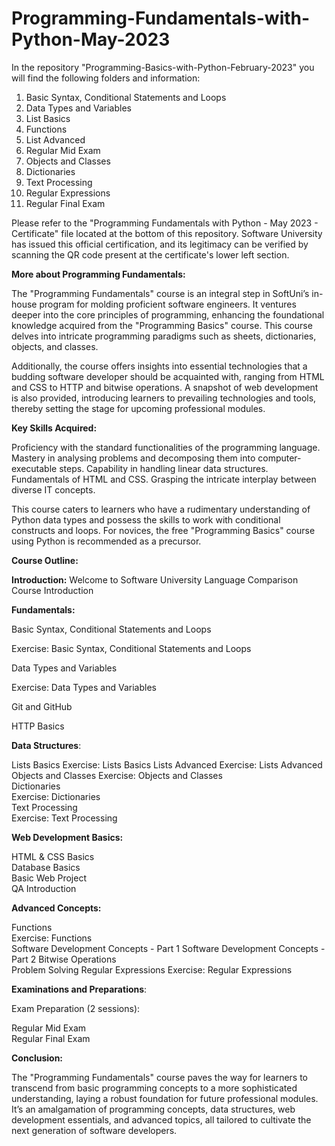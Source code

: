 # Programming-Fundamentals-with-Python-May-2023

In the repository "Programming-Basics-with-Python-February-2023" you will find the following folders and information:

1. Basic Syntax, Conditional Statements and Loops
2. Data Types and Variables
3. List Basics
4. Functions
5. List Advanced
6. Regular Mid Exam
7. Objects and Classes
8. Dictionaries
9. Text Processing
10. Regular Expressions
11. Regular Final Exam

Please refer to the "Programming Fundamentals with Python - May 2023 - Certificate" file 
located at the bottom of this repository. Software University has issued this official certification, 
and its legitimacy can be verified by scanning the QR code present at the certificate's lower left section.

**More about Programming Fundamentals:**

The "Programming Fundamentals" course is an integral step in SoftUni’s in-house program for molding proficient software engineers. 
It ventures deeper into the core principles of programming, enhancing the foundational knowledge acquired from the "Programming Basics" course. 
This course delves into intricate programming paradigms such as sheets, dictionaries, objects, and classes.

Additionally, the course offers insights into essential technologies that a budding software developer should be acquainted with, ranging from HTML and CSS 
to HTTP and bitwise operations. A snapshot of web development is also provided, introducing learners to prevailing technologies and tools, thereby setting 
the stage for upcoming professional modules.

**Key Skills Acquired:**

Proficiency with the standard functionalities of the programming language.
Mastery in analysing problems and decomposing them into computer-executable steps.
Capability in handling linear data structures.
Fundamentals of HTML and CSS.
Grasping the intricate interplay between diverse IT concepts.

This course caters to learners who have a rudimentary understanding of Python data types and possess the skills to work with conditional constructs and loops. 
For novices, the free "Programming Basics" course using Python is recommended as a precursor.

**Course Outline:**

**Introduction:**
  Welcome to Software University
  Language Comparison
  Course Introduction
  
**Fundamentals:**

  Basic Syntax, Conditional Statements and Loops
  
  Exercise: Basic Syntax, Conditional Statements and Loops
  
  Data Types and Variables
  
  Exercise: Data Types and Variables
  
  Git and GitHub
  
  HTTP Basics
  
  
  **Data Structures**:
  
  Lists Basics
  Exercise: Lists Basics
  Lists Advanced
  Exercise: Lists Advanced  
  Objects and Classes 
  Exercise: Objects and Classes  
  Dictionaries  
  Exercise: Dictionaries  
  Text Processing  
  Exercise: Text Processing
  
  
**Web Development Basics:**


  HTML & CSS Basics  
  Database Basics  
  Basic Web Project  
  QA Introduction

  
  **Advanced Concepts:**

  
  Functions  
  Exercise: Functions  
  Software Development Concepts - Part 1
  Software Development Concepts - Part 2 
  Bitwise Operations  
  Problem Solving 
  Regular Expressions 
  Exercise: Regular Expressions
  
  
  **Examinations and Preparations**:
  
  
  Exam Preparation (2 sessions):
  
  Regular Mid Exam  
  Regular Final Exam
  

**Conclusion:**

The "Programming Fundamentals" course paves the way for learners to transcend from basic programming concepts to a more sophisticated understanding,
laying a robust foundation for future professional modules. It’s an amalgamation of programming concepts, data structures, web development essentials, 
and advanced topics, all tailored to cultivate the next generation of software developers.

